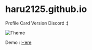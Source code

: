 # haru2125.github.io
Profile Card Version Discord :)


![Theme](https://user-images.githubusercontent.com/101871896/193395392-07c18ec1-5226-48f2-8c2d-5aa30adb003b.png)


Demo : [Here](https://haru2125.github.io/)
